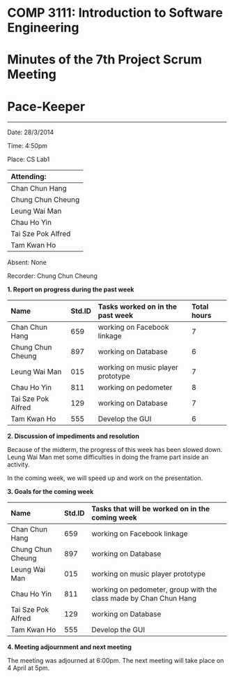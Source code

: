 # COMP 3111: Introduction to Software Engineering #
# Minutes of the 7th Project Scrum Meeting #

# Pace-Keeper #

---


Date: 28/3/2014

Time: 4:50pm

Place: CS Lab1

| **Attending:** |
|:---------------|
|Chan Chun Hang|
|Chung Chun Cheung|
|Leung Wai Man|
|Chau Ho Yin|
|Tai Sze Pok Alfred|
|Tam Kwan Ho|

Absent: None


Recorder: Chung Chun Cheung


**1. Report on progress during the past week**


| **Name** | **Std.ID** | **Tasks worked on in the past week**| **Total hours** |
|:---------|:-----------|:------------------------------------|:----------------|
|Chan Chun Hang|659|working on Facebook linkage|7 |
|Chung Chun Cheung|897|working on Database|6 |
|Leung Wai Man|015|working on music player prototype|7 |
|Chau Ho Yin|811|working on pedometer|8 |
|Tai Sze Pok Alfred|129|working on Database|7 |
|Tam Kwan Ho|555|Develop the GUI|6 |


**2. Discussion of impediments and resolution**

Because of the midterm, the progress of this week has been slowed down. Leung Wai Man met some difficulties in doing the frame part inside an activity.

In the coming week, we will speed up and work on the presentation.


**3. Goals for the coming week**

| **Name** | **Std.ID** | **Tasks that will be worked on in the coming week** |
|:---------|:-----------|:----------------------------------------------------|
|Chan Chun Hang|659|working on Facebook linkage|
|Chung Chun Cheung|897|working on Database|
|Leung Wai Man|015|working on music player prototype|
|Chau Ho Yin|811|working on pedometer, group with the class made by Chan Chun Hang|
|Tai Sze Pok Alfred|129|working on Database|
|Tam Kwan Ho|555|Develop the GUI|

**4. Meeting adjournment and next meeting**

The meeting was adjourned at 6:00pm. The next meeting will take place on 4 April at 5pm.